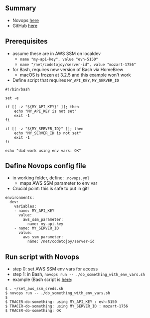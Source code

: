 
## Summary

* Novops [here](https://novops.dev/)
* GitHub [here](https://github.com/PierreBeucher/novops)

## Prerequisites

* assume these are in AWS SSM on localdev
    * `name "my-api-key", value "evh-5150"`
    * `name "/net/codetojoy/server-id", value "mozart-1756"`
* for Bash, requires new version of Bash via HomeBrew
	* macOS is frozen at 3.2.5 and this example won't work
* Define script that requires `MY_API_KEY`, `MY_SERVER_ID`

```
#!/bin/bash

set -e 

if [[ -z "${MY_API_KEY}" ]]; then
	echo "MY_API_KEY is not set"
	exit -1
fi

if [[ -z "${MY_SERVER_ID}" ]]; then
	echo "MY_SERVER_ID is not set"
	exit -1
fi

echo "did work using env vars: OK"
```

## Define Novops config file

* in working folder, define: `.novops.yml`
	* maps AWS SSM parameter to env var
* Crucial point: this is safe to put in git!

```
environments:
  dev:
    variables:
    - name: MY_API_KEY
      value:
        aws_ssm_parameter:
          name: my-api-key
    - name: MY_SERVER_ID
      value:
        aws_ssm_parameter:
          name: /net/codetojoy/server-id
```

## Run script with Novops 

* step 0: set AWS SSM env vars for access
* step 1: in Bash, `novops run -- ./do_something_with_env_vars.sh`
* example (Bash script is [here](./do_something_with_env_vars.sh):

```
$ . ~/set_aws_ssm_creds.sh 
$ novops run -- ./do_something_with_env_vars.sh
$
$ TRACER-do-something: using MY_API_KEY : evh-5150
$ TRACER-do-something: using MY_SERVER_ID : mozart-1756
$ TRACER-do-something: OK 
```

